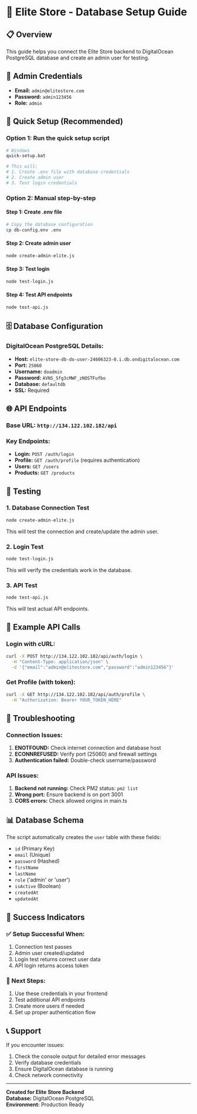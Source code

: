 # 🚀 Elite Store - Database Setup Guide

## 📋 Overview
This guide helps you connect the Elite Store backend to DigitalOcean PostgreSQL database and create an admin user for testing.

## 🎯 Admin Credentials
- **Email:** `admin@elitestore.com`
- **Password:** `admin123456`
- **Role:** `admin`

## 🚀 Quick Setup (Recommended)

### Option 1: Run the quick setup script
```bash
# Windows
quick-setup.bat

# This will:
# 1. Create .env file with database credentials
# 2. Create admin user
# 3. Test login credentials
```

### Option 2: Manual step-by-step

#### Step 1: Create .env file
```bash
# Copy the database configuration
cp db-config.env .env
```

#### Step 2: Create admin user
```bash
node create-admin-elite.js
```

#### Step 3: Test login
```bash
node test-login.js
```

#### Step 4: Test API endpoints
```bash
node test-api.js
```

## 🗄️ Database Configuration

### DigitalOcean PostgreSQL Details:
- **Host:** `elite-store-db-do-user-24606323-0.i.db.ondigitalocean.com`
- **Port:** `25060`
- **Username:** `doadmin`
- **Password:** `AVNS_Sfg3cMWF_zNOSTFufbo`
- **Database:** `defaultdb`
- **SSL:** Required

## 🌐 API Endpoints

### Base URL: `http://134.122.102.182/api`

### Key Endpoints:
- **Login:** `POST /auth/login`
- **Profile:** `GET /auth/profile` (requires authentication)
- **Users:** `GET /users`
- **Products:** `GET /products`

## 🧪 Testing

### 1. Database Connection Test
```bash
node create-admin-elite.js
```
This will test the connection and create/update the admin user.

### 2. Login Test
```bash
node test-login.js
```
This will verify the credentials work in the database.

### 3. API Test
```bash
node test-api.js
```
This will test actual API endpoints.

## 📝 Example API Calls

### Login with cURL:
```bash
curl -X POST http://134.122.102.182/api/auth/login \
  -H "Content-Type: application/json" \
  -d '{"email":"admin@elitestore.com","password":"admin123456"}'
```

### Get Profile (with token):
```bash
curl -X GET http://134.122.102.182/api/auth/profile \
  -H "Authorization: Bearer YOUR_TOKEN_HERE"
```

## 🔧 Troubleshooting

### Connection Issues:
1. **ENOTFOUND:** Check internet connection and database host
2. **ECONNREFUSED:** Verify port (25060) and firewall settings
3. **Authentication failed:** Double-check username/password

### API Issues:
1. **Backend not running:** Check PM2 status: `pm2 list`
2. **Wrong port:** Ensure backend is on port 3001
3. **CORS errors:** Check allowed origins in main.ts

## 📊 Database Schema

The script automatically creates the `user` table with these fields:
- `id` (Primary Key)
- `email` (Unique)
- `password` (Hashed)
- `firstName`
- `lastName`
- `role` ('admin' or 'user')
- `isActive` (Boolean)
- `createdAt`
- `updatedAt`

## 🎉 Success Indicators

### ✅ Setup Successful When:
1. Connection test passes
2. Admin user created/updated
3. Login test returns correct user data
4. API login returns access token

### 🔗 Next Steps:
1. Use these credentials in your frontend
2. Test additional API endpoints
3. Create more users if needed
4. Set up proper authentication flow

## 📞 Support

If you encounter issues:
1. Check the console output for detailed error messages
2. Verify database credentials
3. Ensure DigitalOcean database is running
4. Check network connectivity

---

**Created for Elite Store Backend**  
**Database:** DigitalOcean PostgreSQL  
**Environment:** Production Ready

